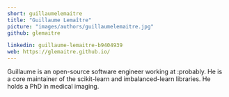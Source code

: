 ```yaml
---
short: guillaumelemaitre
title: "Guillaume Lemaître"
picture: "images/authors/guillaumelemaitre.jpg"
github: glemaitre

linkedin: guillaume-lemaitre-b9404939
web: https://glemaitre.github.io/
---
```


Guillaume is an open-source software engineer working at :probably. He is a core maintainer of the scikit-learn and imbalanced-learn libraries. He holds a PhD in medical imaging.
